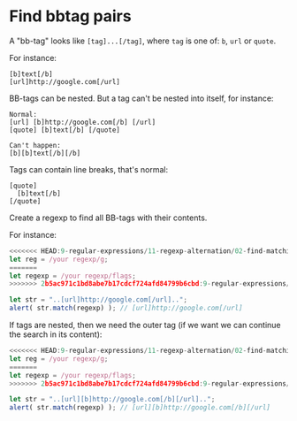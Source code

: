# Find bbtag pairs

A "bb-tag" looks like `[tag]...[/tag]`, where `tag` is one of: `b`, `url` or `quote`.

For instance:
```
[b]text[/b]
[url]http://google.com[/url]
```

BB-tags can be nested. But a tag can't be nested into itself, for instance:

```
Normal:
[url] [b]http://google.com[/b] [/url]
[quote] [b]text[/b] [/quote]

Can't happen:
[b][b]text[/b][/b]
```

Tags can contain line breaks, that's normal:

```
[quote]
  [b]text[/b]
[/quote]
```

Create a regexp to find all BB-tags with their contents.

For instance:

```js
<<<<<<< HEAD:9-regular-expressions/11-regexp-alternation/02-find-matching-bbtags/task.md
let reg = /your regexp/g;
=======
let regexp = /your regexp/flags;
>>>>>>> 2b5ac971c1bd8abe7b17cdcf724afd84799b6cbd:9-regular-expressions/13-regexp-alternation/02-find-matching-bbtags/task.md

let str = "..[url]http://google.com[/url]..";
alert( str.match(regexp) ); // [url]http://google.com[/url]
```

If tags are nested, then we need the outer tag (if we want we can continue the search in its content):

```js
<<<<<<< HEAD:9-regular-expressions/11-regexp-alternation/02-find-matching-bbtags/task.md
let reg = /your regexp/g;
=======
let regexp = /your regexp/flags;
>>>>>>> 2b5ac971c1bd8abe7b17cdcf724afd84799b6cbd:9-regular-expressions/13-regexp-alternation/02-find-matching-bbtags/task.md

let str = "..[url][b]http://google.com[/b][/url]..";
alert( str.match(regexp) ); // [url][b]http://google.com[/b][/url]
```
